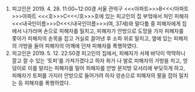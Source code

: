 1. 피고인은 2019. 4. 28. 11:00~12:00경 서울 관악구 <<<아파트>>>B<<</아파트>>>아파트 <<<호>>>C<<</호>>>호에 있는 피고인의 집 부엌에서 처인 피해자 <<<내국인이름>>>D<<</내국인이름>>>(여, 37세)와 말다툼 중 피해자에게 집에서 나가라며 손으로 피해자를 밀치고, 피해자가 안방으로 도망을 가자 피해자를 쫓아가 피해자의 손목을 잡고 거실로 끌어낸 후 소파 위로 밀치고, 옆에 있는 피해자의 가방을 들어 피해자의 어깨에 던져 피해자를 폭행하였다.
2. 피고인은 2019. 5. 12. 22:50경 피고인의 집에서, 피해자가 서재 바닥이 딱딱하니 깔고 잘 수 있는 ‘토퍼'를 가져가겠다고 하자 화가 나 발로 피해자의 가방을 차고, 엉덩이로 이를 말리는 피해자를 밀어 피해자를 안방 문지방 모서리에 부딪히게 하고, 피해자가 토퍼를 가지러 안방으로 들어가려 하자 양손으로 피해자의 팔을 잡아 밀치는 등 피해자를 폭행하였다.